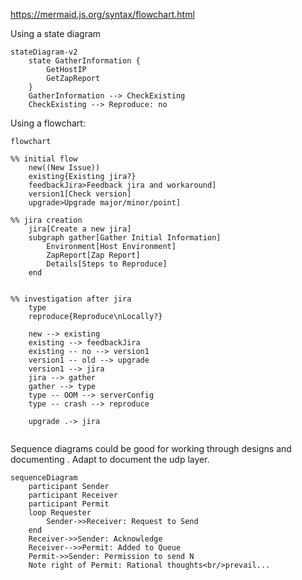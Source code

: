 https://mermaid.js.org/syntax/flowchart.html

Using a state diagram
```mermaid
stateDiagram-v2
    state GatherInformation {
        GetHostIP
        GetZapReport
    }
    GatherInformation --> CheckExisting
    CheckExisting --> Reproduce: no

```

Using a flowchart:
```mermaid
flowchart

%% initial flow
    new((New Issue))
    existing{Existing jira?}
    feedbackJira>Feedback jira and workaround]
    version1[Check version]
    upgrade>Upgrade major/minor/point]

%% jira creation
    jira[Create a new jira]
    subgraph gather[Gather Initial Information]
        Environment[Host Environment]
        ZapReport[Zap Report]
        Details[Steps to Reproduce]
    end


%% investigation after jira
    type
    reproduce{Reproduce\nLocally?}

    new --> existing
    existing --> feedbackJira
    existing -- no --> version1
    version1 -- old --> upgrade
    version1 --> jira
    jira --> gather
    gather --> type
    type -- OOM --> serverConfig
    type -- crash --> reproduce

    upgrade .-> jira
    
```

Sequence diagrams could be good for working through designs and documenting .  Adapt to document the udp layer.
```mermaid
sequenceDiagram
    participant Sender
    participant Receiver
    participant Permit
    loop Requester
        Sender->>Receiver: Request to Send
    end
    Receiver->>Sender: Acknowledge
    Receiver-->>Permit: Added to Queue
    Permit->>Sender: Permission to send N
    Note right of Permit: Rational thoughts<br/>prevail...
```
